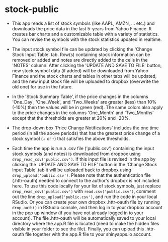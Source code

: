 # stock-public
- This app reads a list of stock symbols (like AAPL, AMZN, ... etc.) and downloads the price data in the last 5-years from Yahoo Finance. It creates bar charts and a customizable table with a variety of statistics. You can revise the symbols with the stock statistics updated in realtime.

- The input stock symbol file can be updated by clicking the 'Change Stock Input Table' tab. Row(s) containing stock information can be removed or added and notes are directly added to the cells in the 'NOTES' column. After clicking the 'UPDATE AND SAVE TO FILE' button, new stock symbol data (if added) will be downloaded from Yahoo Finance and the stock charts and tables in other tabs will be updated, and the new input stock file will be uploaded to dropbox (overwrite the old one) for use in the future. 

- In the 'Stock Summary Table', if the price changes in the columns 'One_Day', 'One_Week', and 'Two_Weeks' are greater (less) than 10% (-10%) then the values will be in green (red). The same colors also apply to the price changes in the columns 'One_Month' and 'Two_Months' except that the thresholds are greater at 20% and -20%.   

- The drop-down box 'Price Change Notifications' includes the one time period (in all the above periods) that has the greatest price change of a stock symbol (+ or -) that satisfies the above thresholds.

- Each time the app is run a .csv file ('public.csv') containing the input stock symbols (and notes) is downloaded from dropbox using `drop_read_csv('public.csv')`. If this input file is revised in the app by clicking the 'UPDATE AND SAVE TO FILE' button in the 'Change Stock Input Table' tab it will be uploaded back to dropbox using `drop_upload('public.csv')`. Please note that the authentication file (.httr-oauth) needed to connect to the author's dropbox is not included here. To use this code locally for your list of stock symbols, just replace `drop_read_csv('public.csv')` with `read.csv('public.csv')`, comment out the line `drop_upload('public.csv')`, and run the code in your local RSudio. Or you can create your own dropbox .httr-oauth file by running `drop_auth()` in RStudio console, and then log in to your dropbox account in the pop up window (if you have not already logged in to your account). The file .httr-oauth will be automatically saved to your local directory where the app.R file is located (need to make the hidden files visible in your folder to see the file). Finally, you can upload this .httr-oauth file together with the app.R file to your shinyapps.io account.

